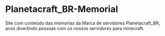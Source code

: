 # Planetacraft_BR-Memorial
Site com conteúdo das memorias da Marca de servidores Planetacraft_BR, anos divertindo pessoas com os nossos servidores para minecraft.
